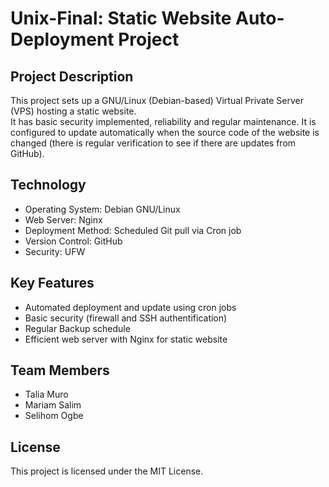 # Unix-Final: Static Website Auto-Deployment Project
## Project Description 
This project sets up a GNU/Linux (Debian-based) Virtual Private Server (VPS) hosting a static website.   
It has basic security implemented, reliability and regular maintenance.
It is configured to update automatically when the source code of the website is changed (there is regular verification to see if there are updates from GitHub).   
    
## Technology
- Operating System: Debian GNU/Linux 
- Web Server: Nginx 
- Deployment Method: Scheduled Git pull via Cron job 
- Version Control: GitHub
- Security: UFW
    
## Key Features 
- Automated deployment and update using cron jobs 
- Basic security (firewall and SSH authentification)
- Regular Backup schedule
- Efficient web server with Nginx for static website
   
## Team Members 
+ Talia Muro
+ Mariam Salim
+ Selihom Ogbe
    
## License 
This project is licensed under the MIT License. 

